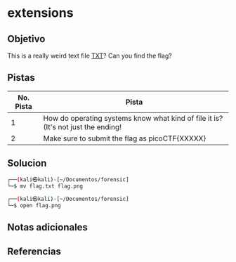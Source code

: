 # extensions
## Objetivo
This is a really weird text file [TXT](https://jupiter.challenges.picoctf.org/static/e7e5d188621ee705ceeb0452525412ef/flag.txt)? Can you find the flag?

## Pistas

| No. Pista | Pista                                                                             |
| --------- | --------------------------------------------------------------------------------- |
| 1         | How do operating systems know what kind of file it is? (It's not just the ending! |
| 2         | Make sure to submit the flag as picoCTF{XXXXX}                                    |


## Solucion
```bash
┌──(kali㉿kali)-[~/Documentos/forensic]
└─$ mv flag.txt flag.png
                                                                                                  
┌──(kali㉿kali)-[~/Documentos/forensic]
└─$ open flag.png 

```

## Notas adicionales

## Referencias